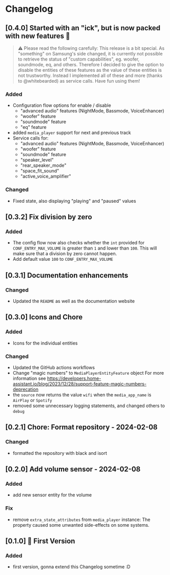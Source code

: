 # Changelog

## [0.4.0] Started with an "ick", but is now packed with new features 💪

> ⚠️ Please read the following carefully:
> This release is a bit special. As "something" on Samsung's side changed,
> it is currently not possible to retrieve the status of "custom capabilities", eg.
> woofer, soundmode, eq, and others. Therefore I decided to give the option to
> disable the entities of these features as the value of these entities is not trustworthy.
> Instead I implemented all of these and more (thanks to @whitebearded) as service calls.
> Have fun using them!

### Added

- Configuration flow options for enable / disable
  - "advanced audio" features (NightMode, Bassmode, VoiceEnhancer)
  - "woofer" feature
  - "soundmode" feature
  - "eq" feature
- added `media_player` support for next and previous track
- Service calls for:
  - "advanced audio" features (NightMode, Bassmode, VoiceEnhancer)
  - "woofer" feature
  - "soundmode" feature
  - "speaker_level"
  - "rear_speaker_mode"
  - "space_fit_sound"
  - "active_voice_amplifier"

### Changed

- Fixed state, also displaying "playing" and "paused" values

## [0.3.2] Fix division by zero

### Added

- The config flow now also checks whether the `int` provided for `CONF_ENTRY_MAX_VOLUME` is
  greater than `1` and lower than `100`. This will make sure that a division by zero cannot happen.
- Add default value `100` to `CONF_ENTRY_MAX_VOLUME`

## [0.3.1] Documentation enhancements

### Changed

- Updated the `README` as well as the documentation website

## [0.3.0] Icons and Chore

### Added

- Icons for the individual entities

### Changed

- Updated the GitHub actions workflows
- Change "magic numbers" to `MediaPlayerEntityFeature` object
  For more information see https://developers.home-assistant.io/blog/2023/12/28/support-feature-magic-numbers-deprecation
- the `source` now returns the value `wifi` when the `media_app_name` is `AirPlay` or `Spotify`
- removed some unnecessary logging statements, and changed others to `debug`

## [0.2.1] Chore: Format repository - 2024-02-08

### Changed

- formatted the repository with black and isort

## [0.2.0] Add volume sensor - 2024-02-08

### Added

- add new sensor entity for the volume
  
### Fix

- remove `extra_state_attributes` from `media_player` instance:
  The property caused some unwanted side-effects on some systems.

## [0.1.0] 🎉 First Version

### Added

- first version, gonna extend this Changelog sometime :D